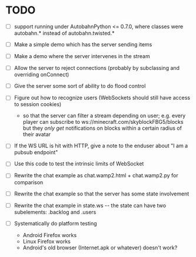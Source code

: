 TODO
====

* [ ] support running under AutobahnPython <= 0.7.0, where classes were autobahn.* instead of autobahn.twisted.*
* [ ] Make a simple demo which has the server sending items
* [ ] Make a demo where the server intervenes in the stream
* [ ] Allow the server to reject connections (probably by subclassing and overriding onConnect)
* [ ] Give the server some sort of ability to do flood control
* [ ] Figure out how to recognize users (WebSockets should still have access to session cookies)
  * so that the server can filter a stream depending on user; e.g. every player can subscribe to ws://minecraft.com/skyblockFBG5/blocks but they *only get* notifications on blocks within a certain radius of their avatar

* [ ] If the WS URL is hit with HTTP, give a note to the enduser about "I am a pubsub endpoint"

* [ ] Use this code to test the intrinsic limits of WebSocket

* [ ] Rewrite the chat example as chat.wamp2.html + chat.wamp2.py for comparison
* [ ] Rewrite the chat example so that the server has some state involvement
* [ ] Rewrite the chat example in state.ws -- the state can have two subelements: .backlog and .users

* [ ] Systematically do platform testing
  * Android Firefox works
  * Linux Firefox works
  * Android's old browser (Internet.apk or whatever) doesn't work?

